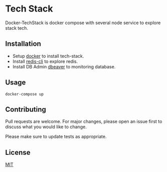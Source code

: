 # Tech Stack

Docker-TechStack is docker compose with several node service to explore stack tech.

## Installation

- Setup [docker](https://docs.docker.com/get-docker/) to install tech-stack.
- Install [redis-cli](https://redis.io/topics/rediscli) to explore redis.
- Install DB Admin [dbeaver](https://dbeaver.io/) to monitoring database.

## Usage

```shell
docker-compose up
```

## Contributing
Pull requests are welcome. For major changes, please open an issue first to discuss what you would like to change.

Please make sure to update tests as appropriate.

## License
[MIT](https://choosealicense.com/licenses/mit/)